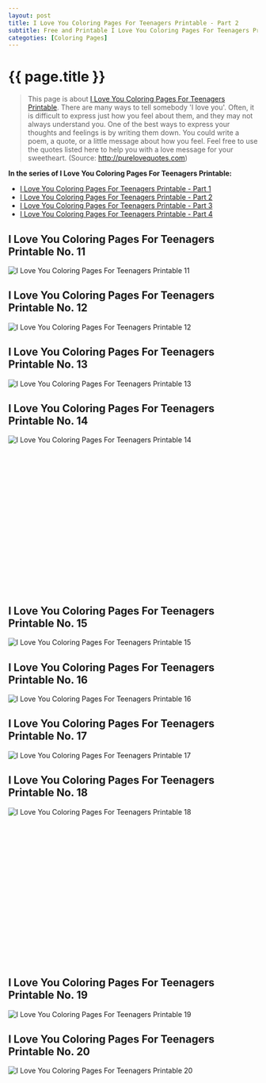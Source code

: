 ```yaml
---
layout: post
title: I Love You Coloring Pages For Teenagers Printable - Part 2
subtitle: Free and Printable I Love You Coloring Pages For Teenagers Printable - Part 2
categoties: [Coloring Pages]
---
```

{{ page.title }}
================
> This page is about [I Love You Coloring Pages For Teenagers Printable](https://hoanghabelle.github.io/). There are many ways to tell somebody 'I love you'. Often, it is difficult to express just how you feel about them, and they may not always understand you. One of the best ways to express your thoughts and feelings is by writing them down. You could write a poem, a quote, or a little message about how you feel. Feel free to use the quotes listed here to help you with a love message for your sweetheart. (Source: http://purelovequotes.com)

**In the series of I Love You Coloring Pages For Teenagers Printable:**

* [I Love You Coloring Pages For Teenagers Printable - Part 1](https://hoanghabelle.github.io/2017/11/15/I-Love-You-Coloring-Pages-For-Teenagers-Printable-part-1.html)
* [I Love You Coloring Pages For Teenagers Printable - Part 2](https://hoanghabelle.github.io/2017/11/15/I-Love-You-Coloring-Pages-For-Teenagers-Printable-part-2.html)
* [I Love You Coloring Pages For Teenagers Printable - Part 3](https://hoanghabelle.github.io/2017/11/15/I-Love-You-Coloring-Pages-For-Teenagers-Printable-part-3.html)
* [I Love You Coloring Pages For Teenagers Printable - Part 4](https://hoanghabelle.github.io/2017/11/15/I-Love-You-Coloring-Pages-For-Teenagers-Printable-part-4.html)
## I Love You Coloring Pages For Teenagers Printable No. 11
![I Love You Coloring Pages For Teenagers Printable 11](https://hoanghabelle.github.io/img1/I-Love-You-Coloring-Pages-For-Teenagers-Printable%20(11).jpg "I Love You Coloring Pages For Teenagers Printable 11")

## I Love You Coloring Pages For Teenagers Printable No. 12
![I Love You Coloring Pages For Teenagers Printable 12](https://hoanghabelle.github.io/img1/I-Love-You-Coloring-Pages-For-Teenagers-Printable%20(12).jpg "I Love You Coloring Pages For Teenagers Printable 12")

## I Love You Coloring Pages For Teenagers Printable No. 13
![I Love You Coloring Pages For Teenagers Printable 13](https://hoanghabelle.github.io/img1/I-Love-You-Coloring-Pages-For-Teenagers-Printable%20(13).jpg "I Love You Coloring Pages For Teenagers Printable 13")

## I Love You Coloring Pages For Teenagers Printable No. 14
![I Love You Coloring Pages For Teenagers Printable 14](https://hoanghabelle.github.io/img1/I-Love-You-Coloring-Pages-For-Teenagers-Printable%20(14).jpg "I Love You Coloring Pages For Teenagers Printable 14")

<script async src="//pagead2.googlesyndication.com/pagead/js/adsbygoogle.js"></script><!-- Texxtonly --><ins class="adsbygoogle" style="display:inline-block;width:336px;height:280px" data-ad-client="ca-pub-6753140515841889" data-ad-slot="3207852233"></ins><script>(adsbygoogle = window.adsbygoogle || []).push({}); </script>

## I Love You Coloring Pages For Teenagers Printable No. 15
![I Love You Coloring Pages For Teenagers Printable 15](https://hoanghabelle.github.io/img1/I-Love-You-Coloring-Pages-For-Teenagers-Printable%20(15).jpg "I Love You Coloring Pages For Teenagers Printable 15")

## I Love You Coloring Pages For Teenagers Printable No. 16
![I Love You Coloring Pages For Teenagers Printable 16](https://hoanghabelle.github.io/img1/I-Love-You-Coloring-Pages-For-Teenagers-Printable%20(16).jpg "I Love You Coloring Pages For Teenagers Printable 16")

## I Love You Coloring Pages For Teenagers Printable No. 17
![I Love You Coloring Pages For Teenagers Printable 17](https://hoanghabelle.github.io/img1/I-Love-You-Coloring-Pages-For-Teenagers-Printable%20(17).jpg "I Love You Coloring Pages For Teenagers Printable 17")

## I Love You Coloring Pages For Teenagers Printable No. 18
![I Love You Coloring Pages For Teenagers Printable 18](https://hoanghabelle.github.io/img1/I-Love-You-Coloring-Pages-For-Teenagers-Printable%20(18).jpg "I Love You Coloring Pages For Teenagers Printable 18")

<script async src="//pagead2.googlesyndication.com/pagead/js/adsbygoogle.js"></script><!-- Texxtonly --><ins class="adsbygoogle" style="display:inline-block;width:336px;height:280px" data-ad-client="ca-pub-6753140515841889" data-ad-slot="3207852233"></ins><script>(adsbygoogle = window.adsbygoogle || []).push({}); </script>

## I Love You Coloring Pages For Teenagers Printable No. 19
![I Love You Coloring Pages For Teenagers Printable 19](https://hoanghabelle.github.io/img1/I-Love-You-Coloring-Pages-For-Teenagers-Printable%20(19).jpg "I Love You Coloring Pages For Teenagers Printable 19")

## I Love You Coloring Pages For Teenagers Printable No. 20
![I Love You Coloring Pages For Teenagers Printable 20](https://hoanghabelle.github.io/img1/I-Love-You-Coloring-Pages-For-Teenagers-Printable%20(20).jpg "I Love You Coloring Pages For Teenagers Printable 20")


